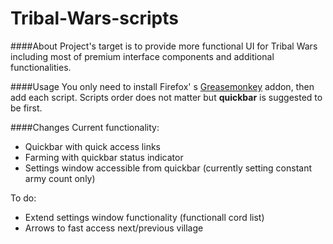 Tribal-Wars-scripts
===================
####About
Project's target is to provide more functional UI for Tribal Wars including most of premium interface components and additional functionalities. 

####Usage
You only need to install Firefox' s [Greasemonkey](https://addons.mozilla.org/pl/firefox/addon/greasemonkey/) addon, then add each script. Scripts order does not matter but **quickbar** is suggested to be first.


####Changes
Current functionality:
- Quickbar with quick access links
- Farming with quickbar status indicator 
- Settings window accessible from quickbar (currently setting constant army count only)

To do:
- Extend settings window functionality (functionall cord list)
- Arrows to fast access next/previous village
